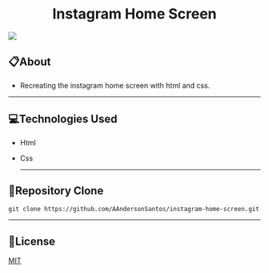 <h1 align="center"> Instagram Home Screen</h1>



![](img/instagram-gif.gif)



## 📋About

* Recreating the instagram home screen with html and css.

---

## **💻Technologies Used**

* Html

* Css

  ---

## **💾Repository Clone**
```
git clone https://github.com/AAndersonSantos/instagram-home-screen.git
```
---


## 📝License

 [MIT](https://github.com/AAndersonSantos/instagram-home-screen/blob/main/LICENSE) 





